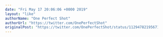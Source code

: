 ```yaml
---
date: "Fri May 17 20:06:06 +0000 2019"
layout: "like"
authorName: "One Perfect Shot"
authorUrl: "https://twitter.com/OnePerfectShot"
originalPost: "https://twitter.com/OnePerfectShot/status/1129478219567108102"
---
```

